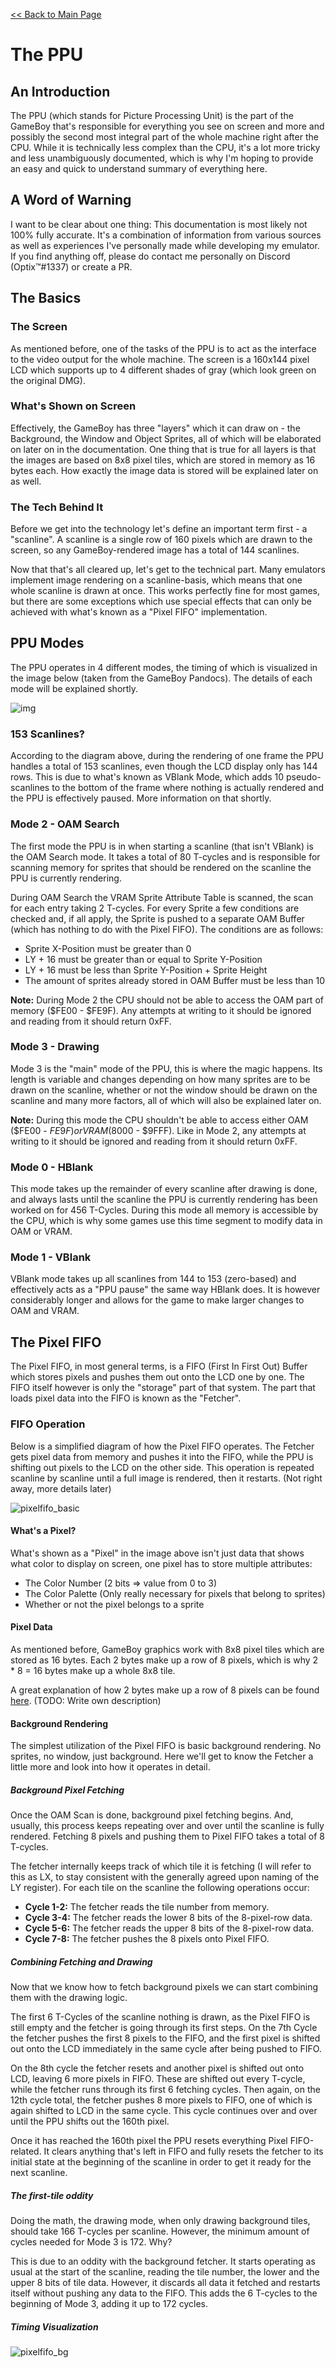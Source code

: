 [<< Back to Main Page](../)

# The PPU

## An Introduction

The PPU (which stands for Picture Processing Unit) is the part of the GameBoy that's responsible for everything you see on screen and more and possibly the second most integral part of the whole machine right after the CPU. While it is technically less complex than the CPU, it's a lot more tricky and less unambiguously documented, which is why I'm hoping to provide an easy and quick to understand summary of everything here.

## A Word of Warning

I want to be clear about one thing: This documentation is most likely not 100% fully accurate. It's a combination of information from various sources as well as experiences I've personally made while developing my emulator. If you find anything off, please do contact me personally on Discord (Optix™#1337) or create a PR.

## The Basics

### The Screen

As mentioned before, one of the tasks of the PPU is to act as the interface to the video output for the whole machine. The screen is a 160x144 pixel LCD which supports up to 4 different shades of gray (which look green on the original DMG).

### What's Shown on Screen

Effectively, the GameBoy has three "layers" which it can draw on - the Background, the Window and Object Sprites, all of which will be elaborated on later on in the documentation. One thing that is true for all layers is that the images are based on 8x8 pixel tiles, which are stored in memory as 16 bytes each. How exactly the image data is stored will be explained later on as well.

### The Tech Behind It

Before we get into the technology let's define an important term first - a "scanline". A scanline is a single row of 160 pixels which are drawn to the screen, so any GameBoy-rendered image has a total of 144 scanlines.

Now that that's all cleared up, let's get to the technical part. Many emulators implement image rendering on a scanline-basis, which means that one whole scanline is drawn at once. This works perfectly fine for most games, but there are some exceptions which use special effects that can only be achieved with what's known as a "Pixel FIFO" implementation.

## PPU Modes

The PPU operates in 4 different modes, the timing of which is visualized in the image below (taken from the GameBoy Pandocs). The details of each mode will be explained shortly.

![img](https://github.com/corybsa/pandocs/raw/develop/content/imgs/game-boy-lcd-refresh-diagram.png)

### 153 Scanlines?

According to the diagram above, during the rendering of one frame the PPU handles a total of 153 scanlines, even though the LCD display only has 144 rows. This is due to what's known as VBlank Mode, which adds 10 pseudo-scanlines to the bottom of the frame where nothing is actually rendered and the PPU is effectively paused. More information on that shortly.

### Mode 2 - OAM Search

The first mode the PPU is in when starting a scanline (that isn't VBlank) is the OAM Search mode. It takes a total of 80 T-cycles and is responsible for scanning memory for sprites that should be rendered on the scanline the PPU is currently rendering.

During OAM Search the VRAM Sprite Attribute Table is scanned, the scan for each entry taking 2 T-cycles. For every Sprite a few conditions are checked and, if all apply, the Sprite is pushed to a separate OAM Buffer (which has nothing to do with the Pixel FIFO). The conditions are as follows:

* Sprite X-Position must be greater than 0
* LY + 16 must be greater than or equal to Sprite Y-Position
* LY + 16 must be less than Sprite Y-Position + Sprite Height
* The amount of sprites already stored in OAM Buffer must be less than 10

**Note:** During Mode 2 the CPU should not be able to access the OAM part of memory ($FE00 - $FE9F). Any attempts at writing to it should be ignored and reading from it should return 0xFF.

### Mode 3 - Drawing

Mode 3 is the "main" mode of the PPU, this is where the magic happens. Its length is variable and changes depending on how many sprites are to be drawn on the scanline, whether or not the window should be drawn on the scanline and many more factors, all of which will also be explained later on.

**Note:** During this mode the CPU shouldn't be able to access either OAM ($FE00 - $FE9F) or VRAM ($8000 - $9FFF). Like in Mode 2, any attempts at writing to it should be ignored and reading from it should return 0xFF.

### Mode 0 - HBlank

This mode takes up the remainder of every scanline after drawing is done, and always lasts until the scanline the PPU is currently rendering has been worked on for 456 T-Cycles. During this mode all memory is accessible by the CPU, which is why some games use this time segment to modify data in OAM or VRAM.

### Mode 1 - VBlank

VBlank mode takes up all scanlines from 144 to 153 (zero-based) and effectively acts as a "PPU pause" the same way HBlank does. It is however considerably longer and allows for the game to make larger changes to OAM and VRAM.

## The Pixel FIFO

The Pixel FIFO, in most general terms, is a FIFO (First In First Out) Buffer which stores pixels and pushes them out onto the LCD one by one. The FIFO itself however is only the "storage" part of that system. The part that loads pixel data into the FIFO is known as the "Fetcher".

### FIFO Operation

Below is a simplified diagram of how the Pixel FIFO operates. The Fetcher gets pixel data from memory and pushes it into the FIFO, while the PPU is shifting out pixels to the LCD on the other side. This operation is repeated scanline by scanline until a full image is rendered, then it restarts. (Not right away, more details later)

![pixelfifo_basic](./pixelfifo_basic.png)

#### What's a Pixel?

What's shown as a "Pixel" in the image above isn't just data that shows what color to display on screen, one pixel has to store multiple attributes:

* The Color Number (2 bits => value from 0 to 3)
* The Color Palette (Only really necessary for pixels that belong to sprites)
* Whether or not the pixel belongs to a sprite

#### Pixel Data

As mentioned before, GameBoy graphics work with 8x8 pixel tiles which are stored as 16 bytes. Each 2 bytes make up a row of 8 pixels, which is why 2 * 8 = 16 bytes make up a whole 8x8 tile.

A great explanation of how 2 bytes make up a row of 8 pixels can be found [here](https://www.huderlem.com/demos/gameboy2bpp.html). (TODO: Write own description)

#### Background Rendering

The simplest utilization of the Pixel FIFO is basic background rendering. No sprites, no window, just background. Here we'll get to know the Fetcher a little more and look into how it operates in detail.

##### Background Pixel Fetching

Once the OAM Scan is done, background pixel fetching begins. And, usually, this process keeps repeating over and over until the scanline is fully rendered. Fetching 8 pixels and pushing them to Pixel FIFO takes a total of 8 T-cycles.

The fetcher internally keeps track of which tile it is fetching (I will refer to this as LX, to stay consistent with the generally agreed upon naming of the LY register). For each tile on the scanline the following operations occur:

* **Cycle 1-2:** The fetcher reads the tile number from memory.
* **Cycle 3-4:** The fetcher reads the lower 8 bits of the 8-pixel-row data.
* **Cycle 5-6:** The fetcher reads the upper 8 bits of the 8-pixel-row data.
* **Cycle 7-8:** The fetcher pushes the 8 pixels onto Pixel FIFO.

##### Combining Fetching and Drawing

Now that we know how to fetch background pixels we can start combining them with the drawing logic.

The first 6 T-Cycles of the scanline nothing is drawn, as the Pixel FIFO is still empty and the fetcher is going through its first steps. On the 7th Cycle the fetcher pushes the first 8 pixels to the FIFO, and the first pixel is shifted out onto the LCD immediately in the same cycle after being pushed to FIFO.

On the 8th cycle the fetcher resets and another pixel is shifted out onto LCD, leaving 6 more pixels in FIFO. These are shifted out every T-cycle, while the fetcher runs through its first 6 fetching cycles. Then again, on the 12th cycle total, the fetcher pushes 8 more pixels to FIFO, one of which is again shifted to LCD in the same cycle. This cycle continues over and over until the PPU shifts out the 160th pixel.

Once it has reached the 160th pixel the PPU resets everything Pixel FIFO-related. It clears anything that's left in FIFO and fully resets the fetcher to its initial state at the beginning of the scanline in order to get it ready for the next scanline.

##### The first-tile oddity

Doing the math, the drawing mode, when only drawing background tiles, should take 166 T-cycles per scanline. However, the minimum amount of cycles needed for Mode 3 is 172. Why?

This is due to an oddity with the background fetcher. It starts operating as usual at the start of the scanline, reading the tile number, the lower and the upper 8 bits of tile data. However, it discards all data it fetched and restarts itself without pushing any data to the FIFO. This adds the 6 T-cycles to the beginning of Mode 3, adding it up to 172 cycles.

##### Timing Visualization

![pixelfifo_bg](./pixelfifo_bg.png)